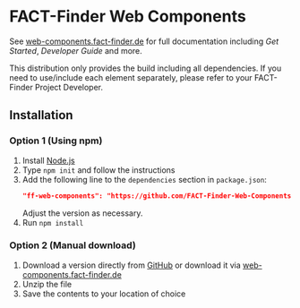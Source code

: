 FACT-Finder Web Components
==========================

See [web-components.fact-finder.de](https://web-components.fact-finder.de/) for full documentation including _Get Started_, _Developer Guide_ and more.

This distribution only provides the build including all dependencies.
If you need to use/include each element separately, please refer to your FACT-Finder Project Developer.


## Installation

### Option 1 (Using npm)

1. Install [Node.js](https://nodejs.org/en/)
2. Type `npm init` and follow the instructions
3. Add the following line to the `dependencies` section in `package.json`:  
   ```json
   "ff-web-components": "https://github.com/FACT-Finder-Web-Components/ff-web-components.git#3.x.x"
   ```
   Adjust the version as necessary.
4. Run `npm install`


### Option 2 (Manual download)

1. Download a version directly from [GitHub](https://github.com/FACT-Finder-Web-Components/ff-web-components/releases) or download it via [web-components.fact-finder.de](https://web-components.fact-finder.de/download)
2. Unzip the file
3. Save the contents to your location of choice
